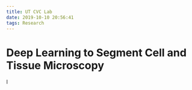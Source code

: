 ```yaml
---
title: UT CVC Lab
date: 2019-10-10 20:56:41
tags: Research
---
```


# Deep Learning to Segment Cell and Tissue Microscopy
I 
